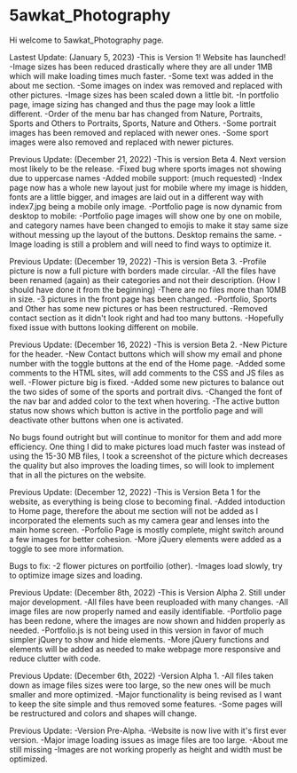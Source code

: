 # 5awkat_Photography
Hi welcome to 5awkat_Photography page.

Lastest Update: (January 5, 2023)
-This is Version 1! Website has launched!
-Image sizes has been reduced drastically where they are all under 1MB which will make loading times much faster.
-Some text was added in the about me section.
-Some images on index was removed and replaced with other pictures.
-Image sizes has been scaled down a little bit.
-In portfolio page, image sizing has changed and thus the page may look a little different.
-Order of the menu bar has changed from Nature, Portraits, Sports and Others to Portraits, Sports, Nature and Others.
-Some portrait images has been removed and replaced with newer ones.
-Some sport images were also removed and replaced with newer pictures.

Previous Update: (December 21, 2022)
-This is version Beta 4. Next version most likely to be the release.
-Fixed bug where sports images not showing due to uppercase names
-Added mobile support: (much requested)
-Index page now has a whole new layout just for mobile where my image is hidden, fonts are a little bigger, and images are laid out in a different way with index7.jpg being a mobile only image.
-Portfolio page is now dynamic from desktop to mobile:
-Portfolio page images will show one by one on mobile, and category names have been changed to emojis to make it stay same size without messing up the layout of the buttons. Desktop remains the same.
-Image loading is still a problem and will need to find ways to optimize it.


Previous Update: (December 19, 2022)
-This is version Beta 3.
-Profile picture is now a full picture with borders made circular.
-All the files have been renamed (again) as their categories and not their description. (How I should have done it from the beginning)
-There are no files more than 10MB in size.
-3 pictures in the front page has been changed.
-Portfolio, Sports and Other has some new pictures or has been restructured.
-Removed contact section as it didn't look right and had too many buttons.
-Hopefully fixed issue with buttons looking different on mobile.

Previous Update: (December 16, 2022)
-This is version Beta 2. 
-New Picture for the header.
-New Contact buttons which will show my email and phone number with the toggle buttons at the end of the Home page.
-Added some comments to the HTML sites, will add comments to the CSS and JS files as well.
-Flower picture big is fixed.
-Added some new pictures to balance out the two sides of some of the sports and portrait divs.
-Changed the font of the nav bar and added color to the text when hovering.
-The active button status now shows which button is active in the portfolio page and will deactivate other buttons when one is activated.

No bugs found outright but will continue to monitor for them and add more efficiency.
One thing I did to make pictures load much faster was instead of using the 15-30 MB files, I took a screenshot of the picture which decreases the quality but also improves the loading times, so will look to implement that in all the pictures on the website.

Previous Update: (December 12, 2022)
-This is Version Beta 1 for the website, as everything is being close to becoming final.
-Added intoduction to Home page, therefore the about me section will not be added as I incorporated the elements such as my camera gear and lenses into the 
main home screen.
-Porfolio Page is mostly complete, might switch around a few images for better cohesion.
-More jQuery elements were added as a toggle to see more information.

Bugs to fix:
-2 flower pictures on portfoilio (other).
-Images load slowly, try to optimize image sizes and loading.

Previous Update: (December 8th, 2022)
-This is Version Alpha 2. Still under major development.
-All files have been reuploaded with many changes.
-All image files are now properly named and easily identifiable.
-Portfolio page has been redone, where the images are now shown and hidden properly as needed.
-Portfolio.js is not being used in this version in favor of much simpler jQuery to show and hide elements.
-More jQuery functions and elements will be added as needed to make webpage more responsive and reduce clutter with code.

Previous Update: (December 6th, 2022)
-Version Alpha 1.
-All files taken down as image files sizes were too large, so the new ones will be much smaller and more optimized.
-Major functionality is being revised as I want to keep the site simple and thus removed some features.
-Some pages will be restructured and colors and shapes will change.

Previous Update:
-Version Pre-Alpha.
-Website is now live with it's first ever version.
-Major image loading issues as image files are too large.
-About me still missing
-Images are not working properly as height and width must be optimized. 
